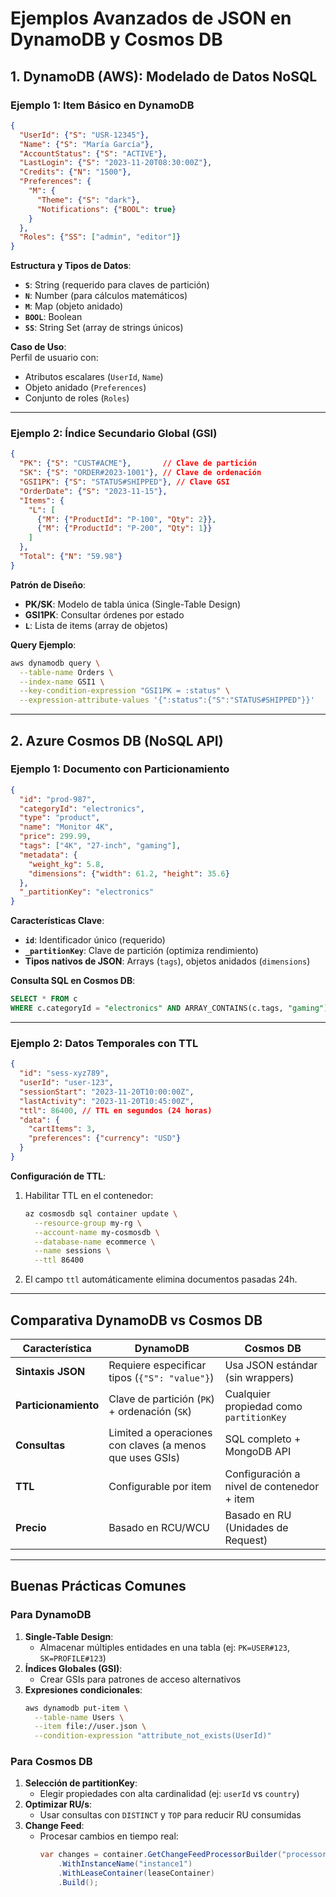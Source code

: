 # **Ejemplos Avanzados de JSON en DynamoDB y Cosmos DB**

## **1. DynamoDB (AWS): Modelado de Datos NoSQL**

### **Ejemplo 1: Item Básico en DynamoDB**
```json
{
  "UserId": {"S": "USR-12345"},
  "Name": {"S": "María García"},
  "AccountStatus": {"S": "ACTIVE"},
  "LastLogin": {"S": "2023-11-20T08:30:00Z"},
  "Credits": {"N": "1500"},
  "Preferences": {
    "M": {
      "Theme": {"S": "dark"},
      "Notifications": {"BOOL": true}
    }
  },
  "Roles": {"SS": ["admin", "editor"]}
}
```

**Estructura y Tipos de Datos**:
- **`S`**: String (requerido para claves de partición)
- **`N`**: Number (para cálculos matemáticos)
- **`M`**: Map (objeto anidado)
- **`BOOL`**: Boolean
- **`SS`**: String Set (array de strings únicos)

**Caso de Uso**:  
Perfil de usuario con:
- Atributos escalares (`UserId`, `Name`)
- Objeto anidado (`Preferences`)
- Conjunto de roles (`Roles`)

---

### **Ejemplo 2: Índice Secundario Global (GSI)**
```json
{
  "PK": {"S": "CUST#ACME"},       // Clave de partición
  "SK": {"S": "ORDER#2023-1001"}, // Clave de ordenación
  "GSI1PK": {"S": "STATUS#SHIPPED"}, // Clave GSI
  "OrderDate": {"S": "2023-11-15"},
  "Items": {
    "L": [
      {"M": {"ProductId": "P-100", "Qty": 2}},
      {"M": {"ProductId": "P-200", "Qty": 1}}
    ]
  },
  "Total": {"N": "59.98"}
}
```

**Patrón de Diseño**:  
- **PK/SK**: Modelo de tabla única (Single-Table Design)
- **GSI1PK**: Consultar órdenes por estado
- **`L`**: Lista de items (array de objetos)

**Query Ejemplo**:  
```bash
aws dynamodb query \
  --table-name Orders \
  --index-name GSI1 \
  --key-condition-expression "GSI1PK = :status" \
  --expression-attribute-values '{":status":{"S":"STATUS#SHIPPED"}}'
```

---

## **2. Azure Cosmos DB (NoSQL API)**

### **Ejemplo 1: Documento con Particionamiento**
```json
{
  "id": "prod-987",
  "categoryId": "electronics",
  "type": "product",
  "name": "Monitor 4K",
  "price": 299.99,
  "tags": ["4K", "27-inch", "gaming"],
  "metadata": {
    "weight_kg": 5.8,
    "dimensions": {"width": 61.2, "height": 35.6}
  },
  "_partitionKey": "electronics"
}
```

**Características Clave**:
- **`id`**: Identificador único (requerido)
- **`_partitionKey`**: Clave de partición (optimiza rendimiento)
- **Tipos nativos de JSON**: Arrays (`tags`), objetos anidados (`dimensions`)

**Consulta SQL en Cosmos DB**:  
```sql
SELECT * FROM c 
WHERE c.categoryId = "electronics" AND ARRAY_CONTAINS(c.tags, "gaming")
```

---

### **Ejemplo 2: Datos Temporales con TTL**
```json
{
  "id": "sess-xyz789",
  "userId": "user-123",
  "sessionStart": "2023-11-20T10:00:00Z",
  "lastActivity": "2023-11-20T10:45:00Z",
  "ttl": 86400, // TTL en segundos (24 horas)
  "data": {
    "cartItems": 3,
    "preferences": {"currency": "USD"}
  }
}
```

**Configuración de TTL**:  
1. Habilitar TTL en el contenedor:  
   ```bash
   az cosmosdb sql container update \
     --resource-group my-rg \
     --account-name my-cosmosdb \
     --database-name ecommerce \
     --name sessions \
     --ttl 86400
   ```
2. El campo `ttl` automáticamente elimina documentos pasadas 24h.

---

## **Comparativa DynamoDB vs Cosmos DB**

| **Característica**       | **DynamoDB**                          | **Cosmos DB**                        |
|--------------------------|---------------------------------------|---------------------------------------|
| **Sintaxis JSON**        | Requiere especificar tipos (`{"S": "value"}`) | Usa JSON estándar (sin wrappers) |
| **Particionamiento**     | Clave de partición (`PK`) + ordenación (`SK`) | Cualquier propiedad como `partitionKey` |
| **Consultas**            | Limited a operaciones con claves (a menos que uses GSIs) | SQL completo + MongoDB API |
| **TTL**                  | Configurable por item                 | Configuración a nivel de contenedor + item |
| **Precio**               | Basado en RCU/WCU                     | Basado en RU (Unidades de Request) |

---

## **Buenas Prácticas Comunes**

### **Para DynamoDB**
1. **Single-Table Design**:  
   - Almacenar múltiples entidades en una tabla (ej: `PK=USER#123`, `SK=PROFILE#123`)
2. **Índices Globales (GSI)**:  
   - Crear GSIs para patrones de acceso alternativos
3. **Expresiones condicionales**:  
   ```bash
   aws dynamodb put-item \
     --table-name Users \
     --item file://user.json \
     --condition-expression "attribute_not_exists(UserId)"
   ```

### **Para Cosmos DB**
1. **Selección de partitionKey**:  
   - Elegir propiedades con alta cardinalidad (ej: `userId` vs `country`)
2. **Optimizar RU/s**:  
   - Usar consultas con `DISTINCT` y `TOP` para reducir RU consumidas
3. **Change Feed**:  
   - Procesar cambios en tiempo real:
     ```csharp
     var changes = container.GetChangeFeedProcessorBuilder("processorName", HandleChanges)
         .WithInstanceName("instance1")
         .WithLeaseContainer(leaseContainer)
         .Build();
     ```

